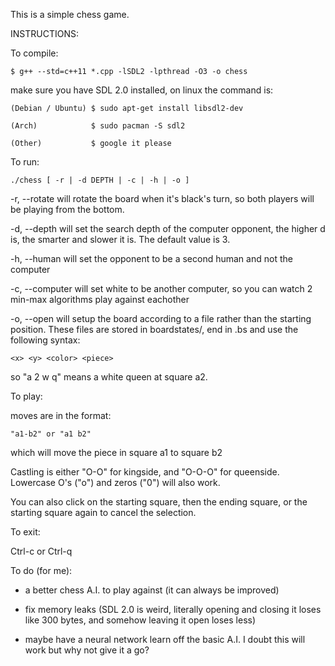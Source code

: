 This is a simple chess game.

INSTRUCTIONS:

To compile:

    $ g++ --std=c++11 *.cpp -lSDL2 -lpthread -O3 -o chess

  make sure you have SDL 2.0 installed, on linux the command is:

    (Debian / Ubuntu) $ sudo apt-get install libsdl2-dev

    (Arch)            $ sudo pacman -S sdl2

    (Other)           $ google it please


To run:

    ./chess [ -r | -d DEPTH | -c | -h | -o ]

  -r, --rotate will rotate the board when it's black's turn, so
  both players will be playing from the bottom.

  -d, --depth will set the search depth of the computer opponent,
  the higher d is, the smarter and slower it is.  The default value is 3.

  -h, --human will set the opponent to be a second human and not the computer

  -c, --computer will set white to be another computer, so you can watch 2 
  min-max algorithms play against eachother

  -o, --open will setup the board according to a file rather than the starting 
  position.  These files are stored in boardstates/, end in .bs and use the 
  following syntax:

    <x> <y> <color> <piece>

  so "a 2 w q" means a white queen at square a2.

To play:

  moves are in the format:
    
    "a1-b2" or "a1 b2"

  which will move the piece in square a1 to square b2

  Castling is either "O-O" for kingside, and "O-O-O" for queenside.
  Lowercase O's ("o") and zeros ("0") will also work.

  You can also click on the starting square, then the ending square, or the
  starting square again to cancel the selection.

To exit:
  
  Ctrl-c or Ctrl-q
  
To do (for me):

- a better chess A.I. to play against (it can always be improved)

- fix memory leaks (SDL 2.0 is weird, literally opening and closing it loses
  like 300 bytes, and somehow leaving it open loses less)

- maybe have a neural network learn off the basic A.I.  I doubt this will work
  but why not give it a go?

